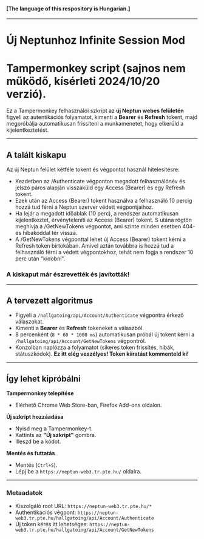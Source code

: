#### [The language of this respository is Hungarian.]
---
# Új Neptunhoz Infinite Session Mod
# Tampermonkey script (sajnos nem működő, kísérleti 2024/10/20 verzió).

Ez a Tampermonkey felhasználói szkript az **új Neptun webes felületén** figyeli az autentikációs folyamatot, kimenti a **Bearer** és **Refresh** tokent, majd megpróbálja automatikusan frissíteni a munkamenetet, hogy elkerüld a kijelentkeztetést.

---
## A talált kiskapu

Az új Neptun felület kétféle tokent és végpontot használ hitelesítésre:

- Kezdetben az /Authenticate végponton megadott felhasználónév és jelszó páros alapján visszaküld egy Access (Bearer) és egy Refresh tokent.
- Ezek után az Access (Bearer) tokent használva a felhasználó 10 percig hozzá tud férni a Neptun szerver védett végpontjaihoz.
- Ha lejár a megadott időablak (10 perc), a rendszer automatikusan kijelentkeztet, érvényteleníti az Access (Bearer) tokent. S utána rögtön meghívja a /GetNewTokens végpontot, ami szinte minden esetben 404-es hibakóddal tér vissza.
- A /GetNewTokens végponttal lehet új Access (Bearer) tokent kérni a Refresh token birtokában. Amivel aztán továbbra is hozzá tud a felhasználó férni a védett végpontokhoz, tehát nem fogja a rendszer 10 perc után "kidobni".
### A kiskaput már észrevették és javították!
---
## A tervezett algoritmus

- Figyeli a `/hallgatoing/api/Account/Authenticate` végpontra érkező válaszokat.
- Kimenti a **Bearer** és **Refresh** tokeneket a válaszból.
- 8 percenként (`8 * 60 * 1000 ms`) automatikusan próbál új tokent kérni a `/hallgatoing/api/Account/GetNewTokens` végpontról.
- Konzolban naplózza a folyamatot (sikeres token frissítés, hibák, státuszkódok). **Ez itt elég veszélyes! Token kiíratást kommenteld ki!**

---

## Így lehet kipróbálni

**Tampermonkey telepítése**

- Elérhető Chrome Web Store-ban, Firefox Add-ons oldalon.

**Új szkript hozzáadása**

- Nyisd meg a Tampermonkey-t.
- Kattints az **"Új szkript"** gombra.
- Illeszd be a kódot.

**Mentés és futtatás**  
- Mentés (`Ctrl+S`).
- Lépj be a `https://neptun-web3.tr.pte.hu/` oldalra.

---

### Metaadatok
- Kiszolgáló root URL: ```https://neptun-web3.tr.pte.hu/*```
- Authentikációs végpont: ```https://neptun-web3.tr.pte.hu/hallgatoing/api/Account/Authenticate```
- Új token kérés itt lehetséges: ```https://neptun-web3.tr.pte.hu/hallgatoing/api/Account/GetNewTokens```
